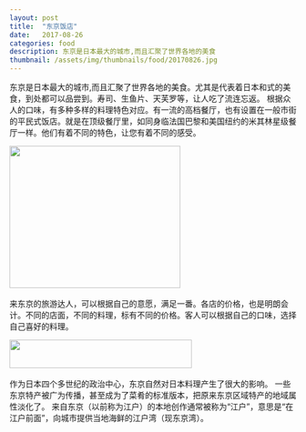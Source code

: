 ```yaml
---
layout: post
title:  "东京饭店"
date:   2017-08-26
categories: food
description: 东京是日本最大的城市,而且汇聚了世界各地的美食
thumbnail: /assets/img/thumbnails/food/20170826.jpg
---
```


东京是日本最大的城市,而且汇聚了世界各地的美食。尤其是代表着日本和式的美食，到处都可以品尝到。寿司、生鱼片、天芙罗等，让人吃了流连忘返。
根据众人的口味，有多种多样的料理特色对应。有一流的高档餐厅，也有设置在一般市街的平民式饭店。就是在顶级餐厅里，如同身临法国巴黎和美国纽约的米其林星级餐厅一样。他们有着不同的特色，让您有着不同的感受。

<div class="ta-c m30">
<a href="https://px.a8.net/svt/ejp?a8mat=2TPFNN+A9Q87U+2RH4+1ZHILT" target="_blank" rel="nofollow">
<img border="0" width="300" height="250" alt="" src="https://www27.a8.net/svt/bgt?aid=170827907621&wid=002&eno=01&mid=s00000012892012007000&mc=1"></a>
<img border="0" width="1" height="1" src="https://www17.a8.net/0.gif?a8mat=2TPFNN+A9Q87U+2RH4+1ZHILT" alt="">
</div>

来东京的旅游达人，可以根据自己的意愿，满足一番。各店的价格，也是明朗会计。不同的店面，不同的料理，标有不同的价格。客人可以根据自己的口味，选择自己喜好的料理。

<div class="ta-c m30">
<a href="https://px.a8.net/svt/ejp?a8mat=2TPFNN+AF34NU+3430+61C2P" target="_blank" rel="nofollow">
<img border="0" width="320" height="50" alt="" src="https://www29.a8.net/svt/bgt?aid=170827907630&wid=002&eno=01&mid=s00000014526001014000&mc=1"></a>
<img border="0" width="1" height="1" src="https://www15.a8.net/0.gif?a8mat=2TPFNN+AF34NU+3430+61C2P" alt="">
</div>

作为日本四个多世纪的政治中心，东京自然对日本料理产生了很大的影响。
一些东京特产被广为传播，甚至成为了菜肴的标准版本，把原来东京区域特产的地域属性淡化了。
来自东京（以前称为江户）的本地创作通常被称为“江户”，意思是“在江户前面”，向城市提供当地海鲜的江户湾（现东京湾）。